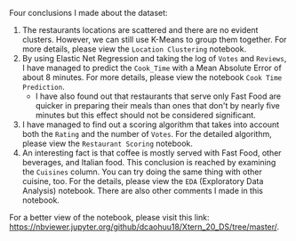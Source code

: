 Four conclusions I made about the dataset:

1. The restaurants locations are scattered and there are no evident clusters. However, we can still use K-Means to group them together. For more details, please view the 
``Location Clustering`` notebook.
2. By using Elastic Net Regression and taking the log of ``Votes`` and ``Reviews``, I have managed to predict the ``Cook_Time`` with a Mean Absolute Error of about 8 minutes.
For more details, please view the notebook ``Cook Time Prediction``. 
    * I have also found out that restaurants that serve only Fast Food are quicker in preparing their meals than ones that don't by nearly five minutes but this effect should not be 
    considered significant.  
3. I have managed to find out a scoring algorithm that takes into account both the ``Rating`` and the number of ``Votes``. For the detailed algorithm, please view the 
``Restaurant Scoring`` notebook.
4. An interesting fact is that coffee is mostly served with Fast Food, other beverages, and Italian food. This conclusion is reached by examining the ``Cuisines`` column. 
You can try doing the same thing with other cuisine, too. For the details, please view the ``EDA`` (Exploratory Data Analysis) notebook. 
There are also other comments I made in this notebook.

For a better view of the notebook, please visit this link: https://nbviewer.jupyter.org/github/dcaohuu18/Xtern_20_DS/tree/master/.
